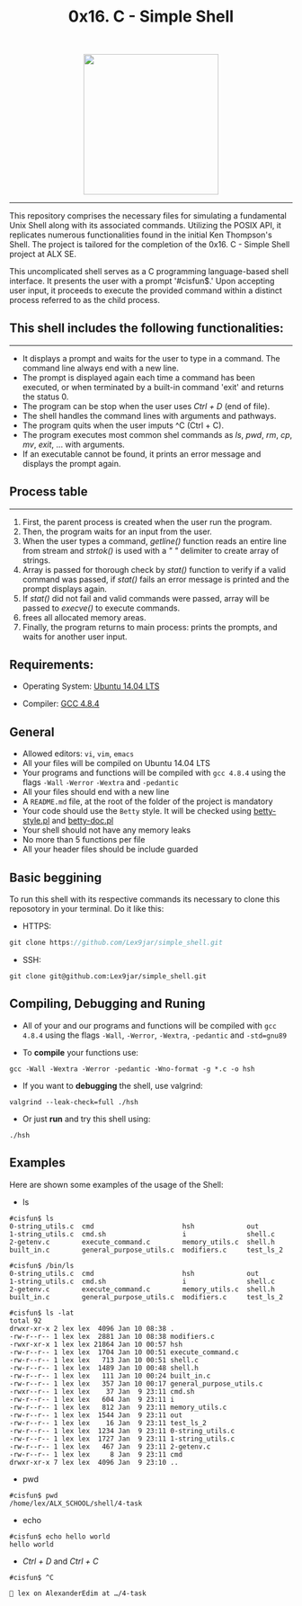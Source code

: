 <h1 align ="center">0x16. C - Simple Shell</h1><br>
<p align="center">
  <img width="240" height="250" src="https://automatedprogrammer.sh/wp-content/uploads/2018/05/Linux-Shell.png">
</p>

------------


This repository comprises the necessary files for simulating a fundamental Unix Shell along with its associated commands. Utilizing the POSIX API, it replicates numerous functionalities found in the initial Ken Thompson's Shell. The project is tailored for the completion of the 0x16. C - Simple Shell project at ALX SE.


This uncomplicated shell serves as a C programming language-based shell interface. It presents the user with a prompt '#cisfun$.' Upon accepting user input, it proceeds to execute the provided command within a distinct process referred to as the child process.

## This shell includes the following functionalities:
----------

* It displays a prompt and waits for the user to type in a command. The command line always end with a new line.
* The prompt is displayed again each time a command has been executed, or when terminated by a built-in command 'exit' and returns the status 0.
* The program can be stop when the user uses *Ctrl + D* (end of file).
* The shell handles the command lines with arguments and pathways.
* The program quits when the user imputs ^C (Ctrl + C).
* The program executes most common shel commands as *ls*, *pwd*, *rm*, *cp*, *mv*, *exit*, ... with arguments.
* If an executable cannot be found, it prints an error message and displays the prompt again.

## Process table
----------

1. First, the parent process is created when the user run the program.
2. Then, the program waits for an input from the user.
3. When the user types a command, *getline()* function reads an entire line from stream and *strtok()* is used with a *" "* delimiter to create array of strings.
4. Array is passed for thorough check by *stat()* function to verify if a valid command was passed, if *stat()* fails an error message is printed and the prompt displays again.
5. If *stat()* did not fail and valid commands were passed, array will be passed to *execve()* to execute commands.
6. frees all allocated memory areas.
7. Finally, the program returns to main process: prints the prompts, and waits for another user input.

## Requirements:

* Operating System: [Ubuntu 14.04 LTS](http://releases.ubuntu.com/14.04/)

* Compiler: [GCC 4.8.4](https://gcc.gnu.org/gcc-4.8/)

## General
- Allowed editors: `vi`, `vim`, `emacs`
- All your files will be compiled on Ubuntu 14.04 LTS
- Your programs and functions will be compiled with `gcc 4.8.4` using the flags `-Wall` `-Werror` `-Wextra` and `-pedantic`
- All your files should end with a new line
- A `README.md` file, at the root of the folder of the project is mandatory
- Your code should use the `Betty` style. It will be checked using [betty-style.pl](https://github.com/holbertonschool/Betty/blob/master/betty-style.pl "betty-style.pl") and [betty-doc.pl](https://github.com/holbertonschool/Betty/blob/master/betty-doc.pl "betty-doc.pl")
- Your shell should not have any memory leaks
- No more than 5 functions per file
- All your header files should be include guarded

## Basic beggining

To run this shell with its respective commands its necessary to clone this reposotory in your terminal. Do it like this:
- HTTPS:

```c
git clone https://github.com/Lex9jar/simple_shell.git
```

- SSH:

```
git clone git@github.com:Lex9jar/simple_shell.git
```
## Compiling, Debugging and Runing
- All of your and our programs and functions will be compiled with `gcc 4.8.4` using the flags `-Wall`, `-Werror`, `-Wextra`, `-pedantic` and `-std=gnu89`

- To **compile** your functions use:

```
gcc -Wall -Wextra -Werror -pedantic -Wno-format -g *.c -o hsh
```
- If you want to **debugging** the shell, use valgrind:
```
valgrind --leak-check=full ./hsh
```
- Or just **run** and try this shell using:
```
./hsh
```

## Examples

Here are shown some examples of the usage of the Shell:

- ls
```shell
#cisfun$ ls
0-string_utils.c  cmd                      hsh             out
1-string_utils.c  cmd.sh                   i               shell.c
2-getenv.c        execute_command.c        memory_utils.c  shell.h
built_in.c        general_purpose_utils.c  modifiers.c     test_ls_2
```
```shell
#cisfun$ /bin/ls
0-string_utils.c  cmd                      hsh             out
1-string_utils.c  cmd.sh                   i               shell.c
2-getenv.c        execute_command.c        memory_utils.c  shell.h
built_in.c        general_purpose_utils.c  modifiers.c     test_ls_2
```

```shell
#cisfun$ ls -lat
total 92
drwxr-xr-x 2 lex lex  4096 Jan 10 08:38 .
-rw-r--r-- 1 lex lex  2881 Jan 10 08:38 modifiers.c
-rwxr-xr-x 1 lex lex 21864 Jan 10 00:57 hsh
-rw-r--r-- 1 lex lex  1704 Jan 10 00:51 execute_command.c
-rw-r--r-- 1 lex lex   713 Jan 10 00:51 shell.c
-rw-r--r-- 1 lex lex  1489 Jan 10 00:48 shell.h
-rw-r--r-- 1 lex lex   111 Jan 10 00:24 built_in.c
-rw-r--r-- 1 lex lex   357 Jan 10 00:17 general_purpose_utils.c
-rwxr--r-- 1 lex lex    37 Jan  9 23:11 cmd.sh
-rw-r--r-- 1 lex lex   604 Jan  9 23:11 i
-rw-r--r-- 1 lex lex   812 Jan  9 23:11 memory_utils.c
-rw-r--r-- 1 lex lex  1544 Jan  9 23:11 out
-rw-r--r-- 1 lex lex    16 Jan  9 23:11 test_ls_2
-rw-r--r-- 1 lex lex  1234 Jan  9 23:11 0-string_utils.c
-rw-r--r-- 1 lex lex  1727 Jan  9 23:11 1-string_utils.c
-rw-r--r-- 1 lex lex   467 Jan  9 23:11 2-getenv.c
-rw-r--r-- 1 lex lex     8 Jan  9 23:11 cmd
drwxr-xr-x 7 lex lex  4096 Jan  9 23:10 ..
```
- pwd

```shell
#cisfun$ pwd
/home/lex/ALX_SCHOOL/shell/4-task
```

- echo
```shell
#cisfun$ echo hello world
hello world
```

- *Ctrl + D* and *Ctrl + C*

```shell
#cisfun$ ^C

 lex on AlexanderEdim at …/4-task
```
